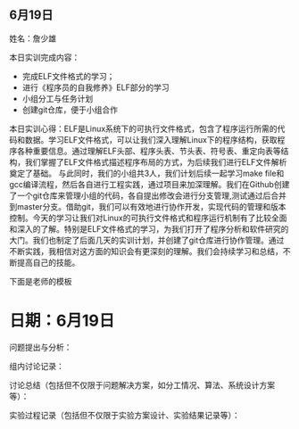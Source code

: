 ## 6月19日 

姓名：詹少雄

本日实训完成内容：

- 完成ELF文件格式的学习；
- 进行《程序员的自我修养》ELF部分的学习
- 小组分工与任务计划
- 创建git仓库，便于小组合作

本日实训心得：ELF是Linux系统下的可执行文件格式，包含了程序运行所需的代码和数据。学习ELF文件格式，可以让我们深入理解Linux下的程序结构，获取程序各种重要信息。通过理解ELF头部、程序头表、节头表、符号表、重定向表等结构，我们掌握了ELF文件格式描述程序布局的方式，为后续我们进行ELF文件解析奠定了基础。 与此同时，我们的小组共3人，我们计划后续一起学习make file和gcc编译流程，然后各自进行工程实践，通过项目来加深理解。我们在Github创建了一个git仓库来管理小组的代码，各自提出修改会进行分支管理,测试通过后合并到master分支。借助git，我们可以有效地进行协作开发，实现代码的管理和版本控制。今天的学习让我们对Linux的可执行文件格式和程序运行机制有了比较全面和深入的了解。特别是ELF文件格式的学习，为我们打开了程序分析和软件研究的大门。我们也制定了后面几天的实训计划，并创建了git仓库进行协作管理。通过不断实践，我相信对这方面的知识会有更深刻的理解。我们会持续学习和总结，不断提高自己的技能。 



下面是老师的模板

# 日期：6月19日

问题提出与分析：



组内讨论记录： 



讨论总结（包括但不仅限于问题解决方案，如分工情况、算法、系统设计方案等）：

 

实验过程记录（包括但不仅限于实验方案设计、实验结果记录等）：

 